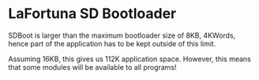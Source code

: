 # LaFortuna SD Bootloader

SDBoot is larger than the maximum bootloader size of 8KB, 4KWords, hence part of the application has to be kept outside of this limit.

Assuming 16KB, this gives us 112K application space. However, this means that some modules will be available to all programs!